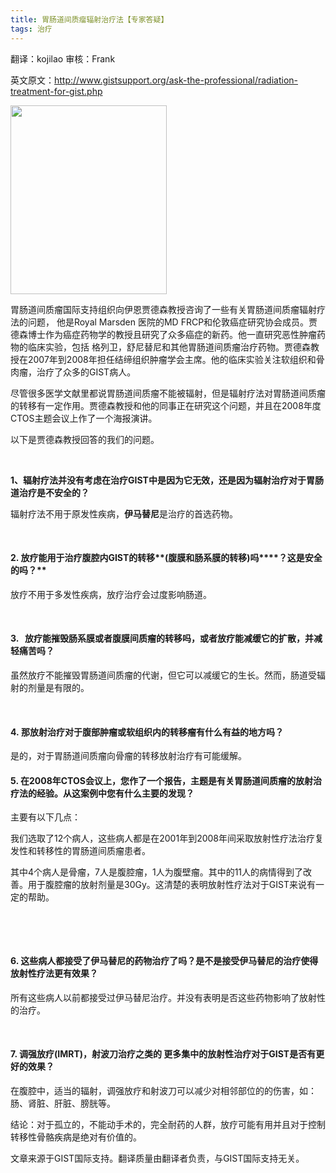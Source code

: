 ```yaml
---
title: 胃肠道间质瘤辐射治疗法【专家答疑】
tags: 治疗
---
```


翻译：kojilao 审核：Frank

英文原文：http://www.gistsupport.org/ask-the-professional/radiation-treatment-for-gist.php

<img class="alignright" src="http://www.gistsupport.org/media/AskPro/Judson_225pixels.jpg" width="250" height="302" />

胃肠道间质瘤国际支持组织向伊恩贾德森教授咨询了一些有关胃肠道间质瘤辐射疗法的问题， 他是Royal Marsden 医院的MD FRCP和伦敦癌症研究协会成员。贾德森博士作为癌症药物学的教授且研究了众多癌症的新药。他一直研究恶性肿瘤药物的临床实验，包括 格列卫，舒尼替尼和其他胃肠道间质瘤治疗药物。贾德森教授在2007年到2008年担任结缔组织肿瘤学会主席。他的临床实验关注软组织和骨肉瘤，治疗了众多的GIST病人。

尽管很多医学文献里都说胃肠道间质瘤不能被辐射，但是辐射疗法对胃肠道间质瘤的转移有一定作用。贾德森教授和他的同事正在研究这个问题，并且在2008年度CTOS主题会议上作了一个海报演讲。

以下是贾德森教授回答的我们的问题。

&nbsp;

**1、辐射疗法并没有考虑在治疗****GIST****中是因为它无效，还是因为辐射治疗对于胃肠道治疗是不安全的？**

辐射疗法不用于原发性疾病，**伊马替尼**是治疗的首选药物。

&nbsp;

#### 2. **放疗能用于治疗腹腔内****GIST****的转移****(****腹膜和肠系膜的转移****)吗****？这是安全的吗？**

放疗不用于多发性疾病，放疗治疗会过度影响肠道。

&nbsp;

#### 3.   放疗能摧毁肠系膜或者腹膜间质瘤的转移吗，或者放疗能减缓它的扩散，并减轻痛苦吗？

虽然放疗不能摧毁胃肠道间质瘤的代谢，但它可以减缓它的生长。然而，肠道受辐射的剂量是有限的。

&nbsp;

#### 4. 那放射治疗对于腹部肿瘤或软组织内的转移瘤有什么有益的地方吗？

是的，对于胃肠道间质瘤向骨瘤的转移放射治疗有可能缓解。

#### 5. 在2008年CTOS会议上，您作了一个报告，主题是有关胃肠道间质瘤的放射治疗法的经验。从这案例中您有什么主要的发现？

主要有以下几点：

我们选取了12个病人，这些病人都是在2001年到2008年间采取放射性疗法治疗复发性和转移性的胃肠道间质瘤患者。

其中4个病人是骨瘤，7人是腹腔瘤，1人为腹壁瘤。其中的11人的病情得到了改善。用于腹腔瘤的放射剂量是30Gy。这清楚的表明放射性疗法对于GIST来说有一定的帮助。

&nbsp;

&nbsp;

#### 6. 这些病人都接受了伊马替尼的药物治疗了吗？是不是接受伊马替尼的治疗使得放射性疗法更有效果？

所有这些病人以前都接受过伊马替尼治疗。并没有表明是否这些药物影响了放射性的治疗。

&nbsp;

#### 7. 调强放疗(IMRT)，射波刀治疗之类的 更多集中的放射性治疗对于GIST是否有更好的效果？

在腹腔中，适当的辐射，调强放疗和射波刀可以减少对相邻部位的的伤害，如：肠、肾脏、肝脏、膀胱等。

结论：对于孤立的，不能动手术的，完全耐药的人群，放疗可能有用并且对于控制转移性骨骼疾病是绝对有价值的。

文章来源于GIST国际支持。翻译质量由翻译者负责，与GIST国际支持无关。

&nbsp;
